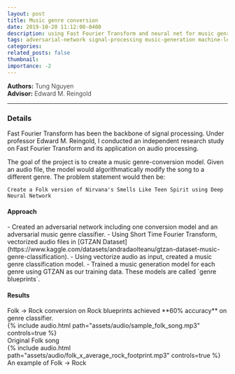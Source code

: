 ```yaml
---
layout: post
title: Music genre conversion
date: 2019-10-20 11:12:00-0400
description: using Fast Fourier Transform and neural net for music genre translation
tags: adversarial-network signal-processing music-generation machine-learning deep-learning
categories: 
related_posts: false
thumbnail:
importance: -2
---
```

<div class="row" >
    <div class="col-sm-6" style="font-weight:300;"> 
    <strong> Authors:</strong> Tung Nguyen
    </div> 
</div>
<div class="row" >
    <div class="col-sm-6" style="font-weight:300;"> 
    <strong> Advisor:</strong> Edward M. Reingold
    </div> 
</div>
<hr>

<h3> Details </h3>

Fast Fourier Transform has been the backbone of signal processing. Under professor Edward M. Reingold, I conducted an independent research study on Fast Fourier Transform and its application on audio processing. 

The goal of the project is to create a music genre-conversion model. Given an audio file, the model would algorithmatically modify the song to a different genre. The problem statement would then be: 

```
Create a Folk version of Nirvana's Smells Like Teen Spirit using Deep Neural Network
```

<h4> Approach </h4>
- Created an adversarial network including one conversion model and an adversarial music genre classifier.
- Using Short Time Fourier Transform, vectorized audio files in [GTZAN Dataset](https://www.kaggle.com/datasets/andradaolteanu/gtzan-dataset-music-genre-classification).
- Using vectorize audio as input, created a music genre classification model.
- Trained a music generation model for each genre using GTZAN as our training data. These models are called `genre blueprints`.

<h4> Results </h4>
Folk -> Rock conversion on Rock blueprints achieved **60% accuracy** on genre classifier.

<div class="row mt-3">
    <div class="col-sm mt-3 mt-md-0">
        {% include audio.html path="assets/audio/sample_folk_song.mp3" controls=true %}
    </div>
</div>
<div class="caption">
    Original Folk song
</div>
<div class="row mt-3">
    <div class="col-sm mt-3 mt-md-0">
        {% include audio.html path="assets/audio/folk_x_average_rock_footprint.mp3" controls=true %}
    </div>
</div>
<div class="caption">
    An example of Folk -> Rock
</div>
